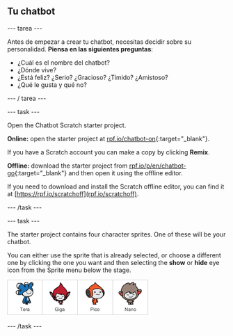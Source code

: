 ## Tu chatbot

\--- tarea \---

Antes de empezar a crear tu chatbot, necesitas decidir sobre su personalidad. **Piensa en las siguientes preguntas**:

+ ¿Cuál es el nombre del chatbot?
+ ¿Dónde vive?
+ ¿Está feliz? ¿Serio? ¿Gracioso? ¿Tímido? ¿Amistoso?
+ ¿Qué le gusta y qué no?

\--- / tarea \---

\--- task \---

Open the Chatbot Scratch starter project.

**Online:** open the starter project at [rpf.io/chatbot-on](http://rpf.io/chatbot-on){:target="_blank"}.

If you have a Scratch account you can make a copy by clicking **Remix**.

**Offline:** download the starter project from [rpf.io/p/en/chatbot-go](http://rpf.io/p/en/chatbot-go){:target="_blank"} and then open it using the offline editor.

If you need to download and install the Scratch offline editor, you can find it at [https://rpf.io/scratchoff](rpf.io/scratchoff).

\--- /task \---

\--- task \---

The starter project contains four character sprites. One of these will be your chatbot.

You can either use the sprite that is already selected, or choose a different one by clicking the one you want and then selecting the **show** or **hide** eye icon from the Sprite menu below the stage.

![Choose a character](images/chatbot-characters.png)

\--- /task \---